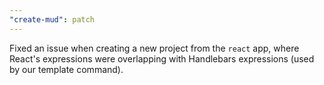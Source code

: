 ```yaml
---
"create-mud": patch
---
```


Fixed an issue when creating a new project from the `react` app, where React's expressions were overlapping with Handlebars expressions (used by our template command).
